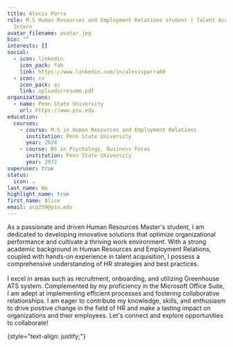 ```yaml
---
title: Alexis Parra
role: M.S Human Resources and Employment Relations student | Talent Acquisition
  Intern
avatar_filename: avatar.jpg
bio: ""
interests: []
social:
  - icon: linkedin
    icon_pack: fab
    link: https://www.linkedin.com/in/alexisparra00
  - icon: cv
    icon_pack: ai
    link: uploads/resume.pdf
organizations:
  - name: Penn State University
    url: https://www.psu.edu
education:
  courses:
    - course: M.S in Human Resources and Employment Relations
      institution: Penn State University
      year: 2024
    - course: BS in Psychology, Business Focus
      institution: Penn State University
      year: 2072
superuser: true
status:
  icon: ☕️
last_name: Wu
highlight_name: true
first_name: Alice
email: acp259@psu.edu
---
```

As a passionate and driven Human Resources Master's student, I am dedicated to developing innovative solutions that optimize organizational performance and cultivate a thriving work environment. With a strong academic background in Human Resources and Employment Relations, coupled with hands-on experience in talent acquisition, I possess a comprehensive understanding of HR strategies and best practices.\
\
I excel in areas such as recruitment, onboarding, and utilizing Greenhouse ATS system. Complemented by my proficiency in the Microsoft Office Suite, I am adept at implementing efficient processes and fostering collaborative relationships. I am eager to contribute my knowledge, skills, and enthusiasm to drive positive change in the field of HR and make a lasting impact on organizations and their employees. Let's connect and explore opportunities to collaborate!

{style="text-align: justify;"}